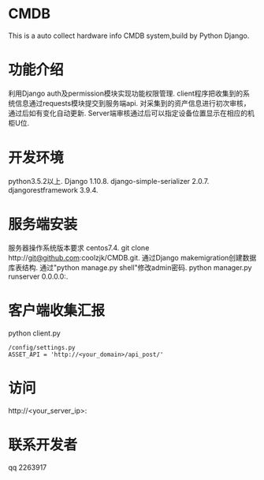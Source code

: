 # CMDB
This is a auto collect hardware info CMDB system,build by Python Django.

# 功能介绍
利用Django auth及permission模块实现功能权限管理.
client程序把收集到的系统信息通过requests模块提交到服务端api.
对采集到的资产信息进行初次审核，通过后如有变化自动更新.
Server端审核通过后可以指定设备位置显示在相应的机柜U位.

# 开发环境
python3.5.2以上.
Django 1.10.8.
django-simple-serializer 2.0.7.
djangorestframework 3.9.4.

# 服务端安装
服务器操作系统版本要求 centos7.4.
git clone http://git@github.com:coolzjk/CMDB.git.
通过Django makemigration创建数据库表结构.
通过"python manage.py shell"修改admin密码.
python manager.py runserver 0.0.0.0:<port>.

# 客户端收集汇报
python client.py
```
/config/settings.py
ASSET_API = 'http://<your_domain>/api_post/'
```

# 访问
http://<your_server_ip>:<port>

# 联系开发者
qq 2263917
